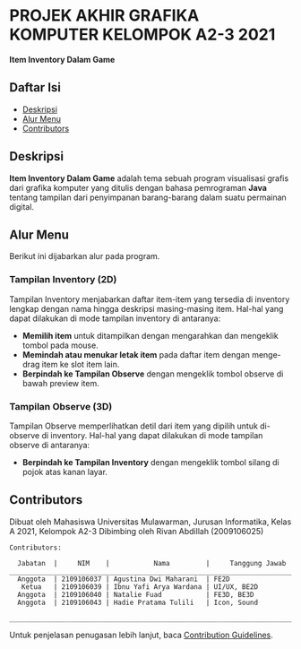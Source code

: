 
# PROJEK AKHIR GRAFIKA KOMPUTER KELOMPOK A2-3 2021
**Item Inventory Dalam Game**

## Daftar Isi
* [Deskripsi](#deskripsi)
* [Alur Menu](#alur-menu)
* [Contributors](#contributors)

## Deskripsi
**Item Inventory Dalam Game** adalah tema sebuah program visualisasi grafis dari grafika komputer yang ditulis dengan bahasa pemrograman **Java** tentang tampilan dari penyimpanan barang-barang dalam suatu permainan digital.

 
## Alur Menu
Berikut ini dijabarkan alur pada program.
    
 ### Tampilan Inventory (2D)
Tampilan Inventory menjabarkan daftar item-item yang tersedia di inventory lengkap dengan nama hingga deskripsi masing-masing item.
Hal-hal yang dapat dilakukan di mode tampilan inventory di antaranya:
* **Memilih item** untuk ditampilkan dengan mengarahkan dan mengeklik tombol pada mouse.
* **Memindah atau menukar letak item** pada daftar item dengan menge-drag item ke slot item lain.
* **Berpindah ke Tampilan Observe** dengan mengeklik tombol observe di bawah preview item.

  
### Tampilan Observe (3D)
Tampilan Observe memperlihatkan detil dari item yang dipilih untuk di-observe di inventory.
Hal-hal yang dapat dilakukan di mode tampilan observe di antaranya:
* **Berpindah ke Tampilan Inventory** dengan mengeklik tombol silang di pojok atas kanan layar.


## Contributors
Dibuat oleh Mahasiswa Universitas Mulawarman, Jurusan Informatika, Kelas A 2021, Kelompok A2-3
Dibimbing oleh Rivan Abdillah (2009106025)
```
Contributors:
 
  Jabatan  |     NIM    |           Nama         |     Tanggung Jawab
__________________________________________________________________________
  Anggota  | 2109106037 | Agustina Dwi Maharani  | FE2D
   Ketua   | 2109106039 | Ibnu Yafi Arya Wardana | UI/UX, BE2D
  Anggota  | 2109106040 | Natalie Fuad           | FE3D, BE3D
  Anggota  | 2109106043 | Hadie Pratama Tulili 	 | Icon, Sound
 __________________________________________________________________________
```
Untuk penjelasan penugasan lebih lanjut, baca [Contribution Guidelines](CONTRIBUTING.md/#penjelasan-tugas).

